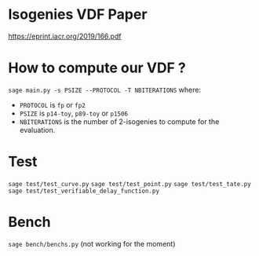 # Isogenies VDF Paper

https://eprint.iacr.org/2019/166.pdf

# How to compute our VDF ?
`sage main.py -s PSIZE --PROTOCOL -T NBITERATIONS`
where:
- `PROTOCOL` is `fp` or `fp2`
- `PSIZE` is `p14-toy`, `p89-toy` or `p1506`
- `NBITERATIONS` is the number of 2-isogenies to compute for the evaluation.

# Test
`sage test/test_curve.py`
`sage test/test_point.py`
`sage test/test_tate.py`
`sage test/test_verifiable_delay_function.py`

# Bench
`sage bench/benchs.py` (not working for the moment)
